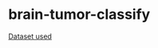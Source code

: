 # brain-tumor-classify

[Dataset used](https://www.kaggle.com/datasets/masoudnickparvar/brain-tumor-mri-dataset/data)
